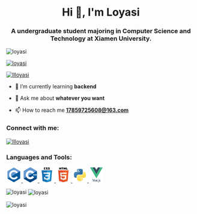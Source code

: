 <h1 align="center">Hi 👋, I'm Loyasi</h1>
<h3 align="center">A undergraduate student majoring in Computer Science and Technology at Xiamen University.</h3>

<p align="left"> <img src="https://komarev.com/ghpvc/?username=loyasi&label=Profile%20views&color=0e75b6&style=flat" alt="loyasi" /> </p>

<p align="left"> <a href="https://github.com/ryo-ma/github-profile-trophy"><img src="https://github-profile-trophy.vercel.app/?username=loyasi" alt="loyasi" /></a> </p>

<p align="left"> <a href="https://twitter.com/llloyasi" target="blank"><img src="https://img.shields.io/twitter/follow/llloyasi?logo=twitter&style=for-the-badge" alt="llloyasi" /></a> </p>

- 🌱 I’m currently learning **backend**

- 💬 Ask me about **whatever you want**

- 📫 How to reach me **17859725608@163.com**

<h3 align="left">Connect with me:</h3>
<p align="left">
<a href="https://twitter.com/llloyasi" target="blank"><img align="center" src="https://raw.githubusercontent.com/rahuldkjain/github-profile-readme-generator/master/src/images/icons/Social/twitter.svg" alt="llloyasi" height="30" width="40" /></a>
</p>

<h3 align="left">Languages and Tools:</h3>
<p align="left"> <a href="https://www.cprogramming.com/" target="_blank" rel="noreferrer"> <img src="https://raw.githubusercontent.com/devicons/devicon/master/icons/c/c-original.svg" alt="c" width="40" height="40"/> </a> <a href="https://www.w3schools.com/cpp/" target="_blank" rel="noreferrer"> <img src="https://raw.githubusercontent.com/devicons/devicon/master/icons/cplusplus/cplusplus-original.svg" alt="cplusplus" width="40" height="40"/> </a> <a href="https://www.w3schools.com/css/" target="_blank" rel="noreferrer"> <img src="https://raw.githubusercontent.com/devicons/devicon/master/icons/css3/css3-original-wordmark.svg" alt="css3" width="40" height="40"/> </a> <a href="https://www.w3.org/html/" target="_blank" rel="noreferrer"> <img src="https://raw.githubusercontent.com/devicons/devicon/master/icons/html5/html5-original-wordmark.svg" alt="html5" width="40" height="40"/> </a> <a href="https://www.python.org" target="_blank" rel="noreferrer"> <img src="https://raw.githubusercontent.com/devicons/devicon/master/icons/python/python-original.svg" alt="python" width="40" height="40"/> </a> <a href="https://vuejs.org/" target="_blank" rel="noreferrer"> <img src="https://raw.githubusercontent.com/devicons/devicon/master/icons/vuejs/vuejs-original-wordmark.svg" alt="vuejs" width="40" height="40"/> </a> </p>

<p><img align="left" src="https://github-readme-stats.vercel.app/api/top-langs?username=loyasi&show_icons=true&locale=en&layout=compact" alt="loyasi" /></p>

<p>&nbsp;<img align="center" src="https://github-readme-stats.vercel.app/api?username=loyasi&show_icons=true&locale=en" alt="loyasi" /></p>

<p><img align="center" src="https://github-readme-streak-stats.herokuapp.com/?user=loyasi&" alt="loyasi" /></p>
